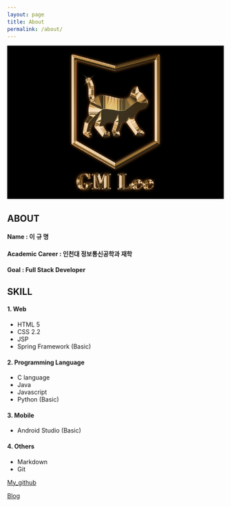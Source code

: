 ```yaml
---
layout: page
title: About
permalink: /about/
---
```


![Symbolic_logo](./myL_about.png)

## ABOUT

#### Name : 이 규 명

#### Academic Career : 인천대 정보통신공학과 재학

#### Goal : Full Stack Developer



## SKILL

#### 1. Web

- HTML 5
- CSS 2.2
- JSP
- Spring Framework (Basic)

#### 2. Programming Language

- C language
- Java
- Javascript
- Python (Basic)

#### 3. Mobile

- Android Studio (Basic)

#### 4. Others

- Markdown
- Git





[My_github](https://github.com/lgm1007)

[Blog](lgm1007.github.io)

